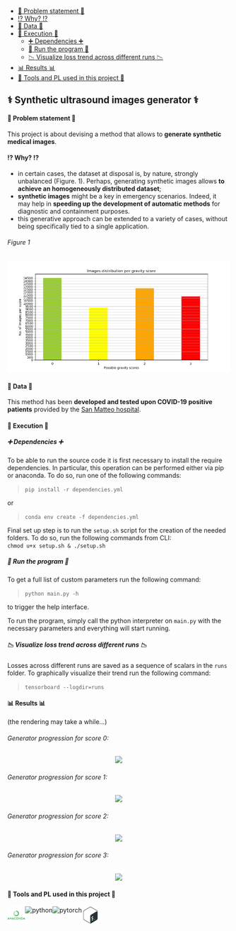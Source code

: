 <!--toc:start-->

- [:rotating_light: Problem statement :rotating_light:](#rotatinglight-problem-statement-rotatinglight)
- [:interrobang: Why? :interrobang:](#interrobang-why-interrobang)
- [:floppy_disk: Data :floppy_disk:](#floppydisk-data-floppydisk)
- [:running: Execution :running:](#running-execution-running)
  - [:heavy_plus_sign: Dependencies :heavy_plus_sign:](#heavyplussign-dependencies-heavyplussign)
  - [:rocket: Run the program :rocket:](#rocket-run-the-program-rocket)
  - [:chart_with_downwards_trend: Visualize loss trend across different runs :chart_with_downwards_trend:](#chartwithdownwardstrend-visualize-loss-trend-across-different-runs-chartwithdownwardstrend)
- [:bar_chart: Results :bar_chart:](#barchart-results-barchart)
- [:wrench: Tools and PL used in this project :wrench:](#wrench-tools-and-pl-used-in-this-project-wrench)
<!--toc:end-->

## :medical_symbol: Synthetic ultrasound images generator :medical_symbol:

#### :rotating_light: Problem statement :rotating_light:

This project is about devising a method that allows to **generate synthetic medical images**.

#### :interrobang: Why? :interrobang:

- in certain cases, the dataset at disposal is, by nature, strongly unbalanced (Figure. 1). Perhaps, generating synthetic images allows **to achieve an homogeneously distributed dataset**;
- **synthetic images** might be a key in emergency scenarios. Indeed, it may help in **speeding up the development of automatic methods** for diagnostic and containment purposes.
- this generative approach can be extended to a variety of cases, without being specifically tied to a single application.

###### Figure 1

<div id="dist" align="center">
   <img src="https://github.com/MatteoGuglielmi-tech/CovidGAN/blob/main/Images/score_distribution.png" /> 
</div>

#### :floppy_disk: Data :floppy_disk:

This method has been **developed and tested upon COVID-19 positive patients** provided by the [San Matteo hospital](http://www.sanmatteo.org/site/home.html).

#### :running: Execution :running:

##### :heavy_plus_sign: Dependencies :heavy_plus_sign:

To be able to run the source code it is first necessary to install the require dependencies. In particular, this operation can be performed either via pip or anaconda. To do so, run one of the following commands:

> `pip install -r dependencies.yml`

or

> `conda env create -f dependencies.yml`

Final set up step is to run the `setup.sh` script for the creation of the needed folders. To do so, run the following commands from CLI:  
`chmod u+x setup.sh & ./setup.sh`

##### :rocket: Run the program :rocket:

To get a full list of custom parameters run the following command:

> `python main.py -h`

to trigger the help interface.

To run the program, simply call the python interpreter on `main.py` with the necessary parameters and everything will start running.

##### :chart_with_downwards_trend: Visualize loss trend across different runs :chart_with_downwards_trend:

Losses across different runs are saved as a sequence of scalars in the `runs` folder. To graphically visualize their trend run the following command:

> `tensorboard --logdir=runs`

#### :bar_chart: Results :bar_chart:

(the rendering may take a while...)

###### Generator progression for score 0:

<div id="score0" align="center">
   <img src="https://github.com/MatteoGuglielmi-tech/CovidGAN/blob/main/Images/generator_progress_score-0.gif" /> 
</div>

###### Generator progression for score 1:

<div id="score1" align="center">
   <img src="https://github.com/MatteoGuglielmi-tech/CovidGAN/blob/main/Images/generator_progress_score-1.gif" /> 
</div>

###### Generator progression for score 2:

<div id="score2" align="center">
   <img src="https://github.com/MatteoGuglielmi-tech/CovidGAN/blob/main/Images/generator_progress_score-2.gif" /> 
</div>

###### Generator progression for score 3:

<div id="score3" align="center">
   <img src="https://github.com/MatteoGuglielmi-tech/CovidGAN/blob/main/Images/generator_progress_score-3.gif" /> 
</div>

#### :wrench: Tools and PL used in this project :wrench:

<a href="https://anaconda.com/" target="_blank">
    <img align="left" src="https://github.com/devicons/devicon/blob/master/icons/anaconda/anaconda-original-wordmark.svg" alt="anaconda" height="40px"/> 
</a>
<a href="https://www.python.org/" target="_blank"> 
    <img align="left" src="https://cdn.jsdelivr.net/gh/devicons/devicon/icons/python/python-original.svg" alt="python" height="40px"/>
</a> 
<a href="https://pytorch.org/" target="_blank">
    <img align="left" src="https://cdn.jsdelivr.net/gh/devicons/devicon/icons/pytorch/pytorch-original.svg" alt="pytorch" height="40px"/>
</a>
<a href="http://www.gnu.org/software/bash/" target="_blank">
    <img align="left" src="https://github.com/devicons/devicon/blob/master/icons/bash/bash-original.svg" alt="bash" height="40px"/>
</a>
